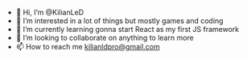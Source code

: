 - 👋 Hi, I’m @KilianLeD
- 👀 I’m interested in a lot of things but mostly games and coding 
- 🌱 I’m currently learning gonna start React as my first JS framework
- 💞️ I’m looking to collaborate on anything to learn more 
- 📫 How to reach me kilianldpro@gmail.com

<!---
KilianLeD/KilianLeD is a ✨ special ✨ repository because its `README.md` (this file) appears on your GitHub profile.
You can click the Preview link to take a look at your changes.
--->
